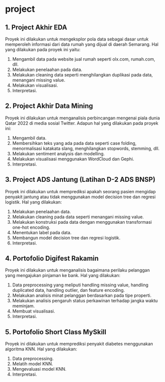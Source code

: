 # project
## 1. Project Akhir EDA
Proyek ini dilakukan untuk mengeksplor pola data sebagai dasar untuk memperoleh informasi dari data rumah yang dijual di daerah Semarang. Hal yang dilakukan pada proyek ini yaitu:
1. Mengambil data pada website jual rumah seperti olx.com, rumah.com, dll.
2. Melakukan penelaahan pada data.
3. Melakukan cleaning data seperti menghilangkan duplikasi pada data, menangani missing value.
4. Melakukan visualisasi.
5. Interpretasi.

## 2. Project Akhir Data Mining
Proyek ini dilakukan untuk menganalisis perbincangan mengenai piala dunia Qatar 2022 di media sosial Twitter. Adapun hal yang dilakukan pada proyek ini:
1. Mengambil data.
2. Membersihkan teks yang ada pada data
seperti case folding, menormalisasi katakata slang, menghilangkan stopwords, stemming, dll.
3. Melakukan sentiment analysis dan modelling.
4. Melakukan visualisasi menggunakan WordCloud dan Gephi.
5. Interpretasi.

## 3. Project ADS Jantung (Latihan D-2 ADS BNSP)
Proyek ini dilakukan untuk memprediksi apakah seorang pasien mengidap penyakit jantung atau tidak menggunakan model decision tree dan regresi logistik. Hal yang dilakukan:
1. Melakukan penelaahan data.
2. Melakukan cleaning pada data seperti menangani missing value.
3. Melakukan konstruksi pada data dengan menggunakan transformasi one-hot encoding.
4. Menentukan label pada data.
5. Membangun model decision tree dan regresi logistik.
6. Interpretasi.

## 4. Portofolio Digifest Rakamin
Proyek ini dilakukan untuk menganalisis bagaimana perilaku pelanggan yang mengajukan pinjaman ke bank. Hal yang dilakukan:
1. Data preprocessing yang meliputi handling missing value, handling duplicated data, handling outlier, dan feature encoding.
2. Melakukan analisis minat pelanggan berdasarkan pada tipe properti.
3. Melakukan analisis pengaruh status perkawinan terhadap jangka waktu meminjam.
4. Membuat visualisasi.
5. Interpretasi.

## 5. Portofolio Short Class MySkill
Proyek ini dilakukan untuk memprediksi penyakit diabetes menggunakan algoritma KNN. Hal yang dilakukan:
1. Data preprocessing.
2. Melatih model KNN.
3. Mengevaluasi model KNN.
4. Interpretasi.
